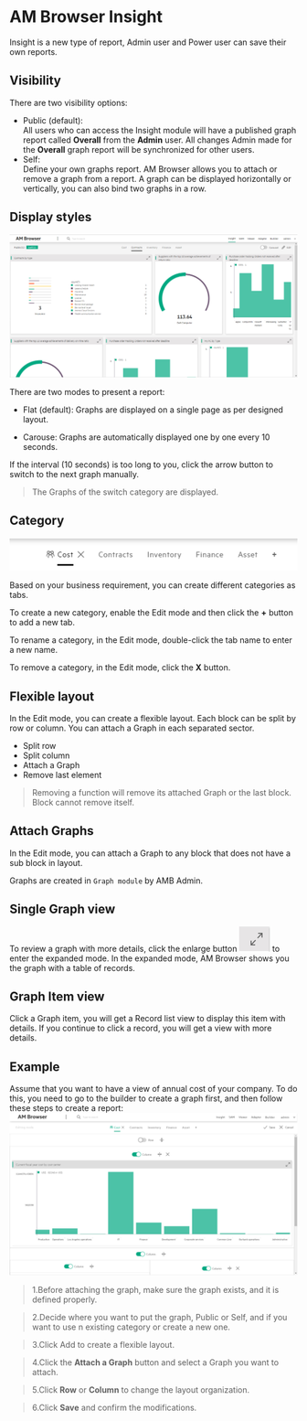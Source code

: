 # AM Browser Insight

Insight is a new type of report, Admin user and Power user can save their own reports.

## Visibility
There are two visibility options:

- Public (default):  
    All users who can access the Insight module will have a published graph report called **Overall** from the **Admin** user. All changes Admin made for the **Overall** graph report will be synchronized for other users.
- Self:  
    Define your own graphs report. AM Browser allows you to attach or remove a graph from a report. A graph can be displayed horizontally or vertically, you can also bind two graphs in a row.

## Display styles

![Viewer screen shot](img/insight-base.PNG)

There are two modes to present a report:

- Flat (default): Graphs are displayed on a single page as per designed layout.

- Carouse: Graphs are automatically displayed one by one every 10 seconds.

If the interval (10 seconds) is too long to you, click the arrow button to switch to the next graph manually.

>The Graphs of the switch category are displayed.

## Category
![Viewer screen shot](img/tab.PNG)

Based on your business requirement, you can create different categories as tabs.

To create a new category, enable the Edit mode and then click the **+** button to add a new tab.

To rename a category, in the Edit mode, double-click the tab name to enter a new name.

To remove a category, in the Edit mode, click the **X** button.



## Flexible layout



In the Edit mode, you can create a flexible layout. Each block can be split by row or column. You can attach a Graph in each separated sector.

- Split row
- Split column
- Attach a Graph
- Remove last element

 >Removing a function will remove its attached Graph or the last block. Block cannot remove itself.



## Attach Graphs

In the Edit mode, you can attach a Graph to any block that does not have a sub block in layout.

 Graphs are created in `Graph module` by AMB Admin.



## Single Graph view

To review a graph with more details, click the enlarge button ![enlarge button](img/enlarge-btn.png) to enter the expanded mode.
In the expanded mode, AM Browser shows you the graph with a table of records.

## Graph Item view
Click a Graph item, you will get a Record list view to display this item with details. If you continue to click a record, you will get a view with more details.

## Example

Assume that you want to have a view of annual cost of your company.
To do this, you need to go to the builder to create a graph first, and then follow these steps to create a report:
![Viewer screen shot](img/edit_view.PNG)
> 1.Before attaching the graph, make sure the graph exists, and it is defined properly.

>2.Decide where you want to put the graph, Public or Self, and if you want to use n existing category or create a new one.

>3.Click Add to create a flexible layout.

>4.Click the **Attach a Graph** button and select a Graph you want to attach.

>5.Click **Row** or **Column** to change the layout organization.

>6.Click **Save** and confirm the modifications.
